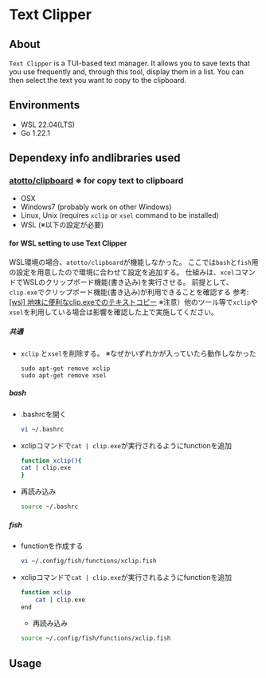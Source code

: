 # Text Clipper

## About

`Text Clipper` is a TUI-based text manager. It allows you to save texts that you use frequently and, through this tool, display them in a list. You can then select the text you want to copy to the clipboard.

## Environments

- WSL 22.04(LTS)
- Go 1.22.1

## Dependexy info andlibraries used

### [atotto/clipboard](https://github.com/atotto/clipboard) ※ for copy text to clipboard

- OSX
- Windows7 (probably work on other Windows)
- Linux, Unix (requires `xclip` or `xsel` command to be installed)
- WSL (※以下の設定が必要)


#### for WSL setting to use Text Clipper

WSL環境の場合、`atotto/clipboard`が機能しなかった。
ここでは`bash`と`fish`用の設定を用意したので環境に合わせて設定を追加する。
仕組みは、`xcel`コマンドでWSLのクリップボード機能(書き込み)を実行させる。
前提として、`clip.exe`でクリップボード機能(書き込み)が利用できることを確認する
参考: [[wsl] 地味に便利なclip.exeでのテキストコピー](https://qiita.com/sasaki_hir/items/45885960b46f87226fd8)
※注意）他のツール等で`xclip`や`xsel`を利用している場合は影響を確認した上で実施してください。

##### 共通

-  `xclip` と`xsel`を削除する。
※なぜかいずれかが入っていたら動作しなかった

    ```
    sudo apt-get remove xclip
    sudo apt-get remove xsel
    ```

##### bash

- .bashrcを開く

    ```bash
    vi ~/.bashrc
    ```

- xclipコマンドで`cat | clip.exe`が実行されるようにfunctionを追加

    ```bash
    function xclip(){
    cat | clip.exe
    }
    ```

- 再読み込み

    ```bash
    source ~/.bashrc
    ```

##### fish

- functionを作成する

    ```bash
    vi ~/.config/fish/functions/xclip.fish
    ```

- xclipコマンドで`cat | clip.exe`が実行されるようにfunctionを追加

    ```bash
    function xclip
        cat | clip.exe
    end
    ```

  - 再読み込み

  ```bash
  source ~/.config/fish/functions/xclip.fish
  ```

## Usage